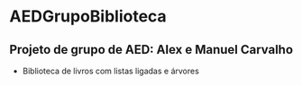 # AEDGrupoBiblioteca
## Projeto de grupo de AED: Alex e Manuel Carvalho
- Biblioteca de livros com listas ligadas e árvores
